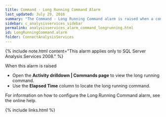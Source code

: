 ```yaml
---
title: Command - Long Running Command Alarm
last_updated: July 29, 2016
summary: "The Command - Long Running Command alarm is raised when a command on the Analysis Services server has been running for longer than the specified time period."
sidebar: c_analysisservices_sidebar
permalink: analysisservices_alarm_command_longrunning.html
id: LongRunningCommand.alarm
folder: ConnectAnalysisServices
---
```



{% include note.html content="This alarm applies only to SQL Server Analysis Services 2008." %}

When this alarm is raised

* Open the **Activity drilldown \| Commands page** to view the long running command.
* Use the **Elapsed Time** column to locate the long running command.

For information on how to configure the Long Running Command alarm, see the online help.

{% include links.html %}
